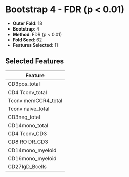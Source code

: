 # Bootstrap 4 - FDR (p < 0.01)

- **Outer Fold**: 18
- **Bootstrap**: 4
- **Method**: FDR (p < 0.01)
- **Fold Seed**: 62
- **Features Selected**: 11

## Selected Features

| Feature |
|---------|
| CD3pos_total |
| CD4 Tconv_total |
| Tconv memCCR4_total |
| Tconv naive_total |
| CD3neg_total |
| CD14mono_total |
| CD4 Tconv_CD3 |
| CD8 RO DR_CD3 |
| CD14mono_myeloid |
| CD16mono_myeloid |
| CD27IgD_Bcells |
